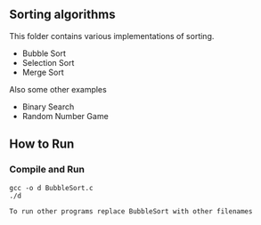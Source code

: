 Sorting algorithms
--------------

This folder contains various implementations of sorting. 

* Bubble Sort
* Selection Sort
* Merge Sort

Also some other examples

* Binary Search
* Random Number Game


## How to Run

### Compile and Run

    gcc -o d BubbleSort.c
    ./d

    To run other programs replace BubbleSort with other filenames